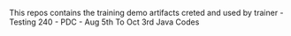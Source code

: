 This repos contains the training demo artifacts creted and used by trainer - Testing 240 - PDC - Aug 5th To Oct 3rd 
Java Codes
